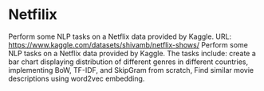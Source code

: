 # Netfilix
Perform some NLP tasks on a Netflix data provided by Kaggle. 
URL: https://www.kaggle.com/datasets/shivamb/netflix-shows/
Perform some NLP tasks on a Netflix data provided by Kaggle. The tasks include: create a bar chart displaying distribution of different genres in different countries, implementing BoW, TF-IDF, and SkipGram from scratch, Find similar movie descriptions using word2vec embedding.
